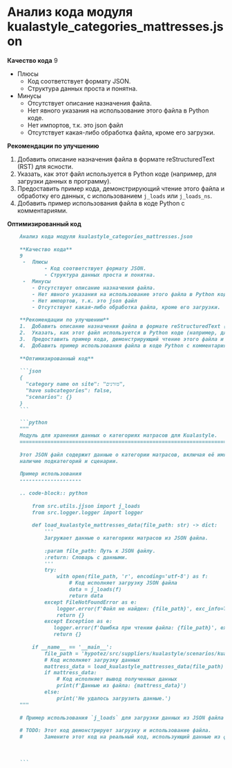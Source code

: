 # Анализ кода модуля kualastyle_categories_mattresses.json

**Качество кода**
9
-  Плюсы
    - Код соответствует формату JSON.
    - Структура данных проста и понятна.
-  Минусы
    - Отсутствует описание назначения файла.
    - Нет явного указания на использование этого файла в Python коде.
    - Нет импортов, т.к. это json файл
    - Отсутствует какая-либо обработка файла, кроме его загрузки.

**Рекомендации по улучшению**
1.  Добавить описание назначения файла в формате reStructuredText (RST) для ясности.
2.  Указать, как этот файл используется в Python коде (например, для загрузки данных в программу).
3.  Предоставить пример кода, демонстрирующий чтение этого файла и обработку его данных, с использованием `j_loads` или `j_loads_ns`.
4.  Добавить пример использования файла в коде Python с комментариями.

**Оптимизированный код**

```markdown
    Анализ кода модуля kualastyle_categories_mattresses.json
   
    **Качество кода**
    9
     -  Плюсы
            - Код соответствует формату JSON.
            - Структура данных проста и понятна.
     -  Минусы
        - Отсутствует описание назначения файла.
        - Нет явного указания на использование этого файла в Python коде.
        - Нет импортов, т.к. это json файл
        - Отсутствует какая-либо обработка файла, кроме его загрузки.
    
    **Рекомендации по улучшению**
    1.  Добавить описание назначения файла в формате reStructuredText (RST) для ясности.
    2.  Указать, как этот файл используется в Python коде (например, для загрузки данных в программу).
    3.  Предоставить пример кода, демонстрирующий чтение этого файла и обработку его данных, с использованием `j_loads` или `j_loads_ns`.
    4.  Добавить пример использования файла в коде Python с комментариями.
    
    **Оптимизированный код**
    
    ```json
    {
      "category name on site": "מזרנים",
      "have subcategories": false,
      "scenarios": {}
    }
    ```
    
    ```python
    """
    Модуль для хранения данных о категориях матрасов для Kualastyle.
    ===================================================================
    
    Этот JSON файл содержит данные о категории матрасов, включая её имя на сайте,
    наличие подкатегорий и сценарии.
    
    Пример использования
    --------------------
    
    .. code-block:: python
    
        from src.utils.jjson import j_loads
        from src.logger.logger import logger
    
        def load_kualastyle_mattresses_data(file_path: str) -> dict:
            '''
            Загружает данные о категориях матрасов из JSON файла.
    
            :param file_path: Путь к JSON файлу.
            :return: Словарь с данными.
            '''
            try:
                with open(file_path, 'r', encoding='utf-8') as f:
                    # Код исполняет загрузку JSON файла
                    data = j_loads(f)
                    return data
            except FileNotFoundError as e:
                logger.error(f'Файл не найден: {file_path}', exc_info=True)
                return {}
            except Exception as e:
               logger.error(f'Ошибка при чтении файла: {file_path}', exc_info=True)
               return {}
    
        if __name__ == '__main__':
            file_path = 'hypotez/src/suppliers/kualastyle/scenarios/kualastyle_categories_mattresses.json'
            # Код исполняет загрузку данных
            mattress_data = load_kualastyle_mattresses_data(file_path)
            if mattress_data:
                # Код исполняет вывод полученных данных
                print(f'Данные из файла: {mattress_data}')
            else:
                print('Не удалось загрузить данные.')
    """
    
    # Пример использования `j_loads` для загрузки данных из JSON файла
    
    # TODO: Этот код демонстрирует загрузку и использование файла. 
    #       Замените этот код на реальный код, использующий данные из файла.
    
    
    
    ```
```